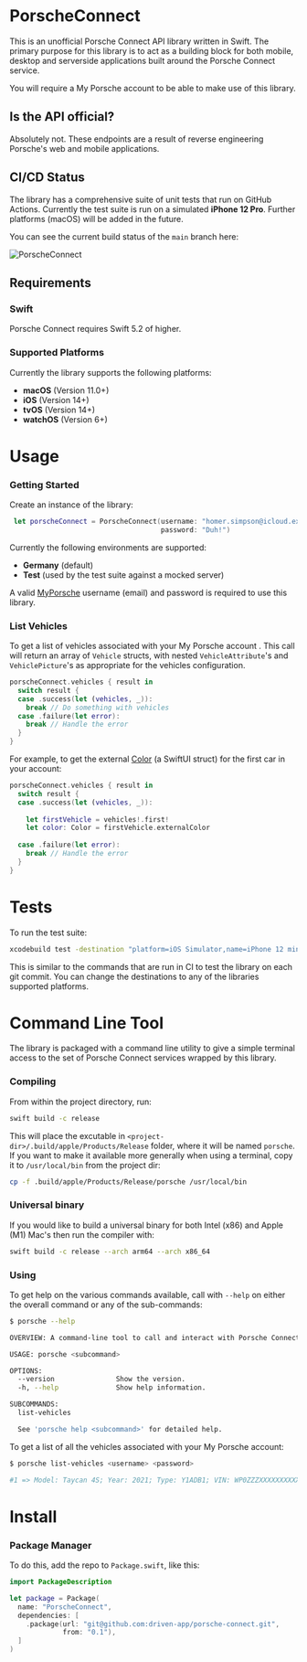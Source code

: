 # PorscheConnect 

This is an unofficial Porsche Connect API library written in Swift. The primary purpose for this library is to act as a building block for both mobile, desktop and serverside applications built around the Porsche Connect service.

You will require a My Porsche account to be able to make use of this library.

## Is the API official?

Absolutely not. These endpoints are a result of reverse engineering Porsche's web and mobile applications.


## CI/CD Status

The library has a comprehensive suite of unit tests that run on GitHub Actions. Currently the test suite is run on a simulated **iPhone 12 Pro**. Further platforms (macOS) will be added in the future. 

You can see the current build status of the `main` branch here:

![PorscheConnect](https://github.com/driven-app/porsche-connect/workflows/PorscheConnect/badge.svg)


## Requirements

### Swift

Porsche Connect requires Swift 5.2 of higher.

### Supported Platforms

Currently the library supports the following platforms:

* **macOS** (Version 11.0+)
* **iOS** (Version 14+)
* **tvOS** (Version 14+)
* **watchOS** (Version 6+)


# Usage

### Getting Started

Create an instance of the library:

```swift
 let porscheConnect = PorscheConnect(username: "homer.simpson@icloud.example", 
                                     password: "Duh!")
```

Currently the following environments are supported:

* **Germany** (default)
* **Test** (used by the test suite against a mocked server)

A valid [MyPorsche](https://connect-portal.porsche.com) username (email) and password is required to use this library.


### List Vehicles

To get a list of vehicles associated with your My Porsche account . This call will return an array of `Vehicle` structs, with nested `VehicleAttribute`'s and `VehiclePicture`'s as appropriate for the vehicles configuration.

```swift
porscheConnect.vehicles { result in
  switch result {
  case .success(let (vehicles, _)):
    break // Do something with vehicles
  case .failure(let error):
    break // Handle the error
  }
}
```

For example, to get the external [Color](https://developer.apple.com/documentation/swiftui/color) (a SwiftUI struct) for the first car in your account:

```swift
porscheConnect.vehicles { result in
  switch result {
  case .success(let (vehicles, _)):
    
    let firstVehicle = vehicles!.first!
    let color: Color = firstVehicle.externalColor
    
  case .failure(let error):
    break // Handle the error
  }
}
```

# Tests

To run the test suite:

```bash
xcodebuild test -destination "platform=iOS Simulator,name=iPhone 12 mini" -scheme "PorscheConnect"
```

This is similar to the commands that are run in CI to test the library on each git commit. You can change the destinations to any of the libraries supported platforms.


# Command Line Tool

The library is packaged with a command line utility to give a simple terminal access to the set of Porsche Connect services wrapped by this library. 

### Compiling

From within the project directory, run:

```bash
swift build -c release
```

This will place the excutable in `<project-dir>/.build/apple/Products/Release` folder, where it will be named `porsche`. If you want to make it available more generally when using a terminal, copy it to `/usr/local/bin` from the project dir:

```bash
cp -f .build/apple/Products/Release/porsche /usr/local/bin
```

### Universal binary

If you would like to build a universal binary for both Intel (x86) and Apple (M1) Mac's then run the compiler with:

```bash
swift build -c release --arch arm64 --arch x86_64
```

### Using

To get help on the various commands available, call with `--help` on either the overall command or any of the sub-commands:

```bash
$ porsche --help

OVERVIEW: A command-line tool to call and interact with Porsche Connect services

USAGE: porsche <subcommand>

OPTIONS:
  --version               Show the version.
  -h, --help              Show help information.

SUBCOMMANDS:
  list-vehicles

  See 'porsche help <subcommand>' for detailed help.
```

To get a list of all the vehicles associated with your My Porsche account:

```bash
$ porsche list-vehicles <username> <password>

#1 => Model: Taycan 4S; Year: 2021; Type: Y1ADB1; VIN: WP0ZZZXXXXXXXXXXX
```


# Install

### Package Manager

To do this, add the repo to `Package.swift`, like this:

```swift
import PackageDescription

let package = Package(
  name: "PorscheConnect",
  dependencies: [
    .package(url: "git@github.com:driven-app/porsche-connect.git", 
             from: "0.1"),
  ]
)
```
